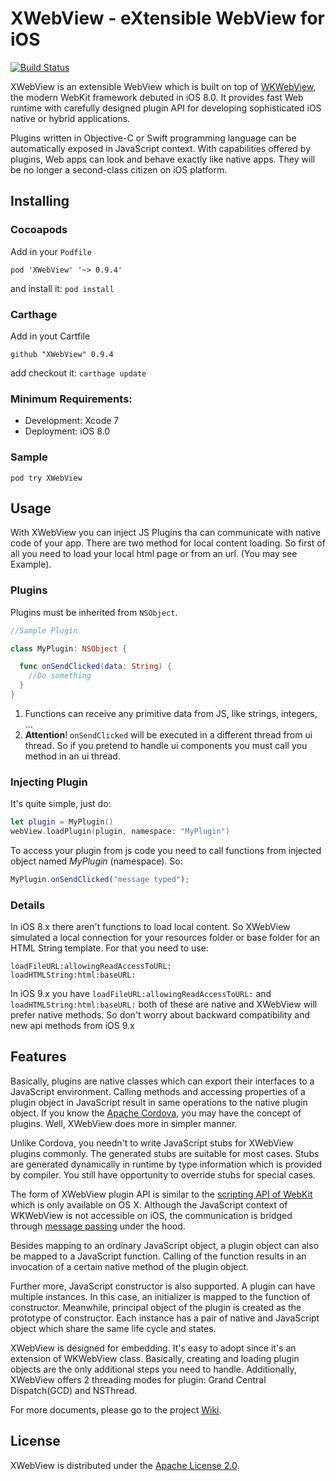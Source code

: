 # XWebView - eXtensible WebView for iOS

[![Build Status](https://travis-ci.org/XWebView/XWebView.svg?branch=master)](https://travis-ci.org/XWebView/XWebView)

XWebView is an extensible WebView which is built on top of [WKWebView](https://developer.apple.com/library/ios/documentation/WebKit/Reference/WKWebView_Ref/), the modern WebKit framework debuted in iOS 8.0. It provides fast Web runtime with carefully designed plugin API for developing sophisticated iOS native or hybrid applications.

Plugins written in Objective-C or Swift programming language can be automatically exposed in JavaScript context. With capabilities offered by plugins, Web apps can look and behave exactly like native apps. They will be no longer a second-class citizen on iOS platform.

## Installing

### Cocoapods

Add in your `Podfile`

```
pod 'XWebView' '~> 0.9.4'
```

and install it: `pod install`

### Carthage

Add in yout Cartfile

```
github "XWebView" 0.9.4
```

add checkout it: `carthage update`

### Minimum Requirements:

* Development:  Xcode 7
* Deployment:   iOS 8.0

### Sample

```
pod try XWebView
```

## Usage

With XWebView you can inject JS Plugins tha can communicate with native code of your app. There are two method for local content loading. So first of all you need to load your local html page or from an url. (You may see Example).

### Plugins

Plugins must be inherited from `NSObject`.

```swift
//Sample Plugin

class MyPlugin: NSObject {

  func onSendClicked(data: String) {
    //Do something
  }
}
```

1. Functions can receive any primitive data from JS, like strings, integers, ...
2. **Attention**! `onSendClicked` will be executed in a different thread from ui thread. So if you pretend to handle ui components you must call you method in an ui thread.

### Injecting Plugin

It's quite simple, just do:

```swift
let plugin = MyPlugin()
webView.loadPlugin(plugin, namespace: "MyPlugin")
```

To access your plugin from js code you need to call functions from injected object named _MyPlugin_ (namespace). So:

```javascript
MyPlugin.onSendClicked("message typed");
```

### Details

In iOS 8.x there aren't functions to load local content. So XWebView simulated a local connection for your resources folder or base folder for an HTML String template. For that you need to use:

```
loadFileURL:allowingReadAccessToURL:
loadHTMLString:html:baseURL:
```

In iOS 9.x you have `loadFileURL:allowingReadAccessToURL:` and `loadHTMLString:html:baseURL:` both of these are native and XWebView will prefer native methods. So don't worry about backward compatibility and new api methods from iOS 9.x

## Features

Basically, plugins are native classes which can export their interfaces to a JavaScript environment. Calling methods and accessing properties of a plugin object in JavaScript result in same operations to the native plugin object. If you know the [Apache Cordova](https://cordova.apache.org/), you may have the concept of plugins. Well, XWebView does more in simpler manner.

Unlike Cordova, you needn't to write JavaScript stubs for XWebView plugins commonly. The generated stubs are suitable for most cases. Stubs are generated dynamically in runtime by type information which is provided by compiler. You still have opportunity to override stubs for special cases.

The form of XWebView plugin API is similar to the [scripting API of WebKit](https://developer.apple.com/library/mac/documentation/AppleApplications/Conceptual/SafariJSProgTopics/Tasks/ObjCFromJavaScript.html) which is only available on OS X. Although the JavaScript context of WKWebView is not accessible on iOS, the communication is bridged through [message passing](https://developer.apple.com/library/mac/documentation/WebKit/Reference/WKUserContentController_Ref/index.html#//apple_ref/occ/instm/WKUserContentController/addScriptMessageHandler:name:) under the hood.

Besides mapping to an ordinary JavaScript object, a plugin object can also be mapped to a JavaScript function. Calling of the function results in an invocation of a certain native method of the plugin object.

Further more, JavaScript constructor is also supported. A plugin can have multiple instances. In this case, an initializer is mapped to the function of constructor. Meanwhile, principal object of the plugin is created as the prototype of constructor. Each instance has a pair of native and JavaScript object which share the same life cycle and states.

XWebView is designed for embedding. It's easy to adopt since it's an extension of WKWebView class. Basically, creating and loading plugin objects are the only additional steps you need to handle. Additionally, XWebView offers 2 threading modes for plugin: Grand Central Dispatch(GCD) and NSThread.

For more documents, please go to the project [Wiki](../../wiki).

## License

XWebView is distributed under the [Apache License 2.0](LICENSE).
